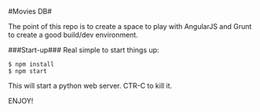 #Movies DB#

The point of this repo is to create a space to play with AngularJS and Grunt to create a good build/dev environment.

###Start-up###
Real simple to start things up:

    $ npm install
    $ npm start
    
This will start a python web server. CTR-C to kill it.

ENJOY!